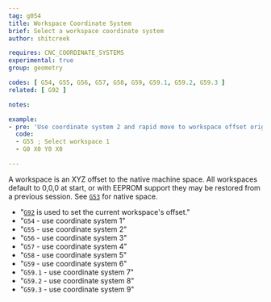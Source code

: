 ```yaml
---
tag: g054
title: Workspace Coordinate System
brief: Select a workspace coordinate system
author: shitcreek

requires: CNC_COORDINATE_SYSTEMS
experimental: true
group: geometry

codes: [ G54, G55, G56, G57, G58, G59, G59.1, G59.2, G59.3 ]
related: [ G92 ]

notes:

example:
- pre: 'Use coordinate system 2 and rapid move to workspace offset origin:'
  code:
  - G55 ; Select workspace 1
  - G0 X0 Y0 X0

---
```


A workspace is an XYZ offset to the native machine space. All workspaces default to 0,0,0 at start, or with EEPROM support they may be restored from a previous session. See [`G53`](/docs/gcode/G053.html) for native space.
- "[`G92`](/docs/gcode/G092.html) is used to set the current workspace's offset."
- "`G54` - use coordinate system 1"
- "`G55` - use coordinate system 2"
- "`G56` - use coordinate system 3"
- "`G57` - use coordinate system 4"
- "`G58` - use coordinate system 5"
- "`G59` - use coordinate system 6"
- "`G59.1` - use coordinate system 7"
- "`G59.2` - use coordinate system 8"
- "`G59.3` - use coordinate system 9"
